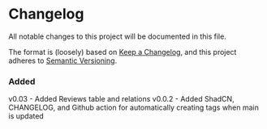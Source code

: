 # Changelog

All notable changes to this project will be documented in this file.

The format is (loosely) based on [Keep a Changelog](https://keepachangelog.com/en/1.1.0/),
and this project adheres to [Semantic Versioning](https://semver.org/spec/v2.0.0.html).

### Added

v0.03 - Added Reviews table and relations
v0.0.2 - Added ShadCN, CHANGELOG, and Github action for automatically creating tags when main is updated
